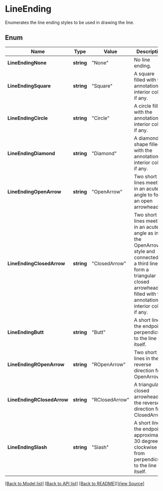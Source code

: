 # LineEnding
Enumerates the line ending styles to be used in drawing the line.

## Enum
Name | Type | Value | Description
------------ | ------------- | ------------- | -------------
**LineEndingNone** | **string** | "None" | No line ending.
**LineEndingSquare** | **string** | "Square" | A square filled with the annotation?s interior color, if any.
**LineEndingCircle** | **string** | "Circle" | A circle filled with the annotation?s interior color, if any.
**LineEndingDiamond** | **string** | "Diamond" | A diamond shape filled with the annotation?s interior color, if any.
**LineEndingOpenArrow** | **string** | "OpenArrow" | Two short lines meeting in an acute angle to form an open arrowhead.
**LineEndingClosedArrow** | **string** | "ClosedArrow" | Two short lines meeting in an acute angle as in the OpenArrow style and connected by a third line to form a triangular closed arrowhead filled with the annotation?s interior color, if any.
**LineEndingButt** | **string** | "Butt" | A short line at the endpoint perpendicular to the line itself.
**LineEndingROpenArrow** | **string** | "ROpenArrow" | Two short lines in the reverse direction from OpenArrow.
**LineEndingRClosedArrow** | **string** | "RClosedArrow" | A triangular closed arrowhead in the reverse direction from ClosedArrow.
**LineEndingSlash** | **string** | "Slash" | A short line at the endpoint approximately 30 degrees clockwise from perpendicular to the line itself.

[[Back to Model list]](../README.md#documentation-for-models) [[Back to API list]](../README.md#documentation-for-api-endpoints) [[Back to README]](../README.md)[[View Source]](../line_ending.go)


